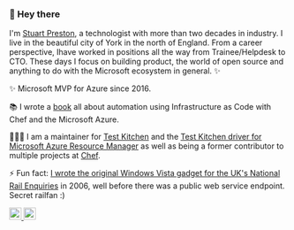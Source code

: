 ### 👋 Hey there 

I'm [Stuart Preston](https://stuartpreston.net), a technologist with more than two decades in industry. I live in the beautiful city of York in the north of England. From a career perspective, Ihave worked in positions all the way from Trainee/Helpdesk to CTO. These days I focus on building product, the world of open source and anything to do with the Microsoft ecosystem in general. ✨

✨ Microsoft MVP for Azure since 2016.

📚 I wrote a [book](http://pendrica.github.io/using-chef-with-microsoft-azure/) all about automation using Infrastructure as Code with Chef and the Microsoft Azure.

👨🏼‍💻 I am a maintainer for [Test Kitchen](https://github.com/test-kitchen) and the [Test Kitchen driver for Microsoft Azure Resource Manager](https://github.com/test-kitchen/kitchen-azurerm) as well as being a former contributor to multiple projects at [Chef](https://github.com/chef/chef).

⚡ Fun fact: [I wrote the original Windows Vista gadget for the UK's National Rail Enquiries](http://www.darrenstraight.com/blog/images/2007/08/nationalrail_gadget.jpg) in 2006, well before there was a public web service endpoint. Secret railfan :)

<a href="https://twitter.com/stuartpreston">
  <img alt="Stuart Preston | Twitter" width="22px" src="https://raw.githubusercontent.com/peterthehan/peterthehan/master/assets/twitter.svg" />
</a>
<a href="https://www.linkedin.com/in/stuartpreston/">
  <img alt="Stuart's LinkedIN" width="22px" src="https://raw.githubusercontent.com/peterthehan/peterthehan/master/assets/linkedin.svg" />
</a>
